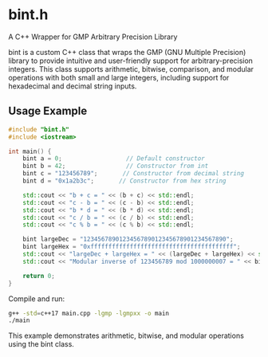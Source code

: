 # bint.h
A C++ Wrapper for GMP Arbitrary Precision Library

bint is a custom C++ class that wraps the GMP (GNU Multiple Precision) library to provide intuitive and user-friendly support for arbitrary-precision integers. This class supports arithmetic, bitwise, comparison, and modular operations with both small and large integers, including support for hexadecimal and decimal string inputs.

## Usage Example

```cpp
#include "bint.h"
#include <iostream>

int main() {
    bint a = 0;                  // Default constructor
    bint b = 42;                 // Constructor from int
    bint c = "123456789";       // Constructor from decimal string
    bint d = "0x1a2b3c";       // Constructor from hex string

    std::cout << "b + c = " << (b + c) << std::endl;
    std::cout << "c - b = " << (c - b) << std::endl;
    std::cout << "b * d = " << (b * d) << std::endl;
    std::cout << "c / b = " << (c / b) << std::endl;
    std::cout << "c % b = " << (c % b) << std::endl;

    bint largeDec = "1234567890123456789012345678901234567890";
    bint largeHex = "0xffffffffffffffffffffffffffffffffffffffff";
    std::cout << "largeDec + largeHex = " << (largeDec + largeHex) << std::endl;
    std::cout << "Modular inverse of 123456789 mod 1000000007 = " << bint(123456789).modInverse(1000000007) << std::endl;

    return 0;
}
```

Compile and run:
```sh
g++ -std=c++17 main.cpp -lgmp -lgmpxx -o main
./main
```

This example demonstrates arithmetic, bitwise, and modular operations using the bint class.

